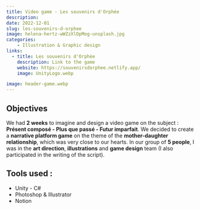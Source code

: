 ```yaml
---
title: Video game - Les souvenirs d'Orphée
description: 
date: 2022-12-01
slug: les-souvenirs-d-orphee
image: helena-hertz-wWZzXlDpMog-unsplash.jpg
categories:
    - Illustration & Graphic design
links:
  - title: Les souvenirs d'Orphée
    description: Link to the game
    website: https://souvenirsdorphee.netlify.app/
    image: UnityLogo.webp

image: header-game.webp
---
```


## Objectives

We had **2 weeks** to imagine and design a video game on the subject : **Présent composé - Plus que passé - Futur imparfait**. We decided to create a **narrative platform game** on the theme of the **mother-daughter relationship**, which was very close to our hearts. In our group of **5 people**, I was in the **art direction**, **illustrations** and **game design** team (I also participated in the writing of the script). 

## Tools used :

* Unity - C#
* Photoshop & Illustrator
* Notion
